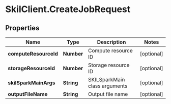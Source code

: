 # SkilClient.CreateJobRequest

## Properties
Name | Type | Description | Notes
------------ | ------------- | ------------- | -------------
**computeResourceId** | **Number** | Compute resource ID | [optional] 
**storageResourceId** | **Number** | Storage resource ID | [optional] 
**skilSparkMainArgs** | **String** | SKILSparkMain class arguments | [optional] 
**outputFileName** | **String** | Output file name | [optional] 


